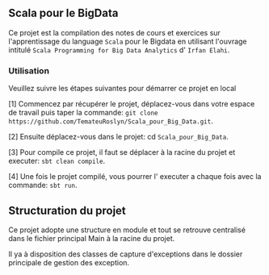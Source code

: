 ## Scala pour le BigData

Ce projet est la compilation des notes de cours et exercices sur l'apprentissage 
du language `Scala` pour le Bigdata en utilisant l'ouvrage intitulé `Scala Programming for Big Data Analytics`
d' `Irfan Elahi`.

### Utilisation

Veuillez suivre les étapes suivantes pour démarrer ce projet en local

[1] Commencez par récupérer le projet, déplacez-vous dans votre espace de travail puis taper la commande:
`git clone https://github.com/TemateuRoslyn/Scala_pour_Big_Data.git`.

[2] Ensuite déplacez-vous dans le projet: cd  `Scala_pour_Big_Data`.

[3] Pour compile ce projet, il faut se déplacer à la racine du projet et executer: `sbt clean compile`.

[4] Une fois le projet compilé, vous pourrer l' executer a chaque fois avec la commande: `sbt run`.

## Structuration du projet

Ce projet adopte une structure en module et tout se retrouve centralisé dans le fichier principal Main à
la racine du projet.

Il ya à disposition des classes de capture d'exceptions dans le dossier principale de gestion des exception.
